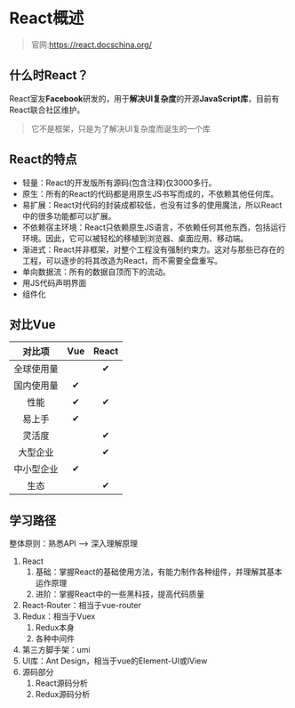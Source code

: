 # React概述
> 官网:https://react.docschina.org/

## 什么时React？
React室友**Facebook**研发的，用于**解决UI复杂度**的开源**JavaScript库**，目前有React联合社区维护。
> 它不是框架，只是为了解决UI复杂度而诞生的一个库

## React的特点
- 轻量：React的开发版所有源码(包含注释)仅3000多行。
- 原生：所有的React的代码都是用原生JS书写而成的，不依赖其他任何库。
- 易扩展：React对代码的封装成都较低，也没有过多的使用魔法，所以React中的很多功能都可以扩展。
- 不依赖宿主环境：React只依赖原生JS语言，不依赖任何其他东西，包括运行环境。因此，它可以被轻松的移植到浏览器、桌面应用、移动端。
- 渐进式：React并非框架，对整个工程没有强制约束力。这对与那些已存在的工程，可以逐步的将其改造为React，而不需要全盘重写。
- 单向数据流：所有的数据自顶而下的流动。
- 用JS代码声明界面
- 组件化

## 对比Vue
对比项 | Vue | React
:-: | :-: | :-:
全球使用量 |   | ✔ |
国内使用量 | ✔ |  
性能| ✔ | ✔ |
易上手| ✔ |   |
灵活度|   | ✔ |
大型企业|   | ✔ |
中小型企业| ✔ |   |
生态|   | ✔ |

## 学习路径
整体原则：熟悉API --> 深入理解原理
1. React
    1. 基础：掌握React的基础使用方法，有能力制作各种组件，并理解其基本运作原理
    2. 进阶：掌握React中的一些黑科技，提高代码质量
2. React-Router：相当于vue-router
3. Redux：相当于Vuex
    1. Redux本身
    2. 各种中间件
4. 第三方脚手架：umi
5. UI库：Ant Design，相当于vue的Element-UI或IView
6. 源码部分
    1. React源码分析
    2. Redux源码分析